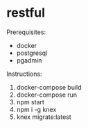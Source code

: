 # restful

Prerequisites:
- docker
- postgresql
- pgadmin

Instructions:
1. docker-compose build
2. docker-compose run
3. npm start
4. npm i -g knex
5. knex migrate:latest
